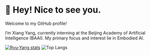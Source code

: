 # 👋 Hey! Nice to see you.

Welcome to my GitHub profile!

I’m Xiang Yang, currently interning at the Beijing Academy of Artificial Intelligence (BAAI). My primary focus and interest lie in Embodied AI.


[![Ryu-Yang stats](https://github-readme-stats.vercel.app/api?username=Ryu-Yang&theme=radical&show_icons=true)](https://github.com/Ryu-Yang)
![Top Langs](https://github-readme-stats.vercel.app/api/top-langs/?username=Ryu-Yang&theme=radical)


<!---
Ryu-Yang/Ryu-Yang is a ✨ special ✨ repository because its `README.md` (this file) appears on your GitHub profile.
You can click the Preview link to take a look at your changes.
--->
